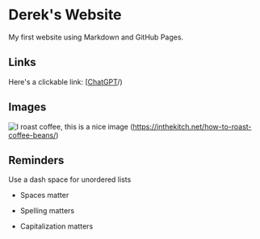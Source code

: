 # Derek's Website 

My first website using Markdown and GitHub Pages.

## Links

Here's a clickable link: [[ChatGPT](https://chatgpt.com/)/)

## Images

![I roast coffee, this is a nice image]([![image](https://github.com/user-attachments/assets/32005d91-6135-43d6-a755-0df7d8e6e1b2)
(https://inthekitch.net/wp-content/uploads/How-to-Roast-Coffee-Beans_final_1.jpg))
(https://inthekitch.net/how-to-roast-coffee-beans/)

## Reminders

Use a dash space for unordered lists

- Spaces matter

- Spelling matters

- Capitalization matters
